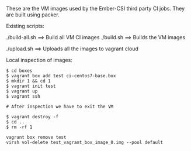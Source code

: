 These are the VM images used by the Ember-CSI third party CI jobs.
They are built using packer.

Existing scripts:

./build-all.sh ==> Build all VM CI images
  ./build.sh ==> Builds the VM images

./upload.sh ==> Uploads all the images to vagrant cloud

Local inspection of images:
```
$ cd boxes
$ vagrant box add test ci-centos7-base.box
$ mkdir 1 && cd 1
$ vagrant init test
$ vagrant up
$ vagrant ssh

# After inspection we have to exit the VM

$ vagrant destroy -f
$ cd ..
$ rm -rf 1

vagrant box remove test
virsh vol-delete test_vagrant_box_image_0.img --pool default
```
